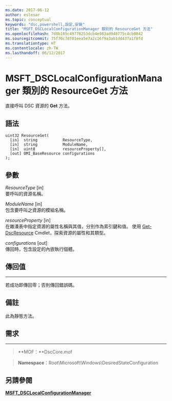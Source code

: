 ```yaml
---
ms.date: 2017-06-12
author: eslesar
ms.topic: conceptual
keywords: "dsc,powershell,設定,安裝"
title: "MSFT_DSCLocalConfigurationManager 類別的 ResourceGet 方法"
ms.openlocfilehash: 7d8b185c49778253dcb4e983ad948775c4cb0842
ms.sourcegitcommit: 75f70c7df01eea5e7a2c16f9a3ab1dd437a1f8fd
ms.translationtype: HT
ms.contentlocale: zh-TW
ms.lasthandoff: 06/12/2017
---
```

<a id="resourceget-method-of-the-msftdsclocalconfigurationmanager-class" class="xliff"></a>
# MSFT_DSCLocalConfigurationManager 類別的 ResourceGet 方法

直接呼叫 DSC 資源的 **Get** 方法。

<a id="syntax" class="xliff"></a>
語法
------

```mof
uint32 ResourceGet(
  [in]  string           ResourceType,
  [in]  string           ModuleName,
  [in]  uint8            resourceProperty[],
  [out] OMI_BaseResource configurations
);
```

<a id="parameters" class="xliff"></a>
參數
----------

*ResourceType* \[in\]  
要呼叫的資源名稱。

*ModuleName* \[in\]  
包含要呼叫之資源的模組名稱。

*resourceProperty* \[in\]  
在雜湊表中指定資源的屬性名稱與其值，分別作為索引鍵和值。 使用 [Get-DscResource](https://technet.microsoft.com/en-us/library/dn521625.aspx) Cmdlet，探索資源的屬性和其類型。

*configurations* \[out\]  
傳回時，包含設定的內嵌執行個體。

<a id="return-value" class="xliff"></a>
## 傳回值
------------

若成功即傳回零；否則傳回錯誤碼。

<a id="remarks" class="xliff"></a>
## 備註

此為靜態方法。

<a id="requirements" class="xliff"></a>
## 需求
------------
>**MOF：**DscCore.mof

>**Namespace**：Root\Microsoft\Windows\DesiredStateConfiguration


<a id="see-also" class="xliff"></a>
## 另請參閱


[**MSFT_DSCLocalConfigurationManager**](msft-dsclocalconfigurationmanager.md)


 

 



